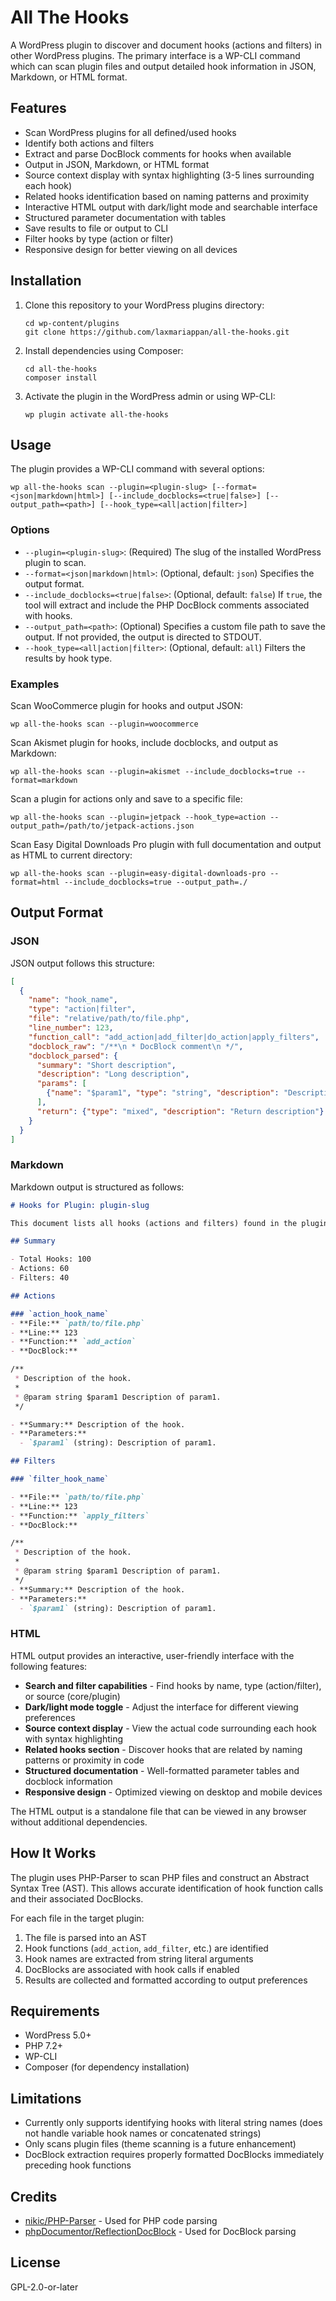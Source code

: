 # All The Hooks

A WordPress plugin to discover and document hooks (actions and filters) in other WordPress plugins. The primary interface is a WP-CLI command which can scan plugin files and output detailed hook information in JSON, Markdown, or HTML format.

## Features

- Scan WordPress plugins for all defined/used hooks
- Identify both actions and filters
- Extract and parse DocBlock comments for hooks when available
- Output in JSON, Markdown, or HTML format
- Source context display with syntax highlighting (3-5 lines surrounding each hook)
- Related hooks identification based on naming patterns and proximity
- Interactive HTML output with dark/light mode and searchable interface
- Structured parameter documentation with tables
- Save results to file or output to CLI
- Filter hooks by type (action or filter)
- Responsive design for better viewing on all devices

## Installation

1. Clone this repository to your WordPress plugins directory:
   ```
   cd wp-content/plugins
   git clone https://github.com/laxmariappan/all-the-hooks.git
   ```

2. Install dependencies using Composer:
   ```
   cd all-the-hooks
   composer install
   ```

3. Activate the plugin in the WordPress admin or using WP-CLI:
   ```
   wp plugin activate all-the-hooks
   ```

## Usage

The plugin provides a WP-CLI command with several options:

```
wp all-the-hooks scan --plugin=<plugin-slug> [--format=<json|markdown|html>] [--include_docblocks=<true|false>] [--output_path=<path>] [--hook_type=<all|action|filter>]
```

### Options

- `--plugin=<plugin-slug>`: (Required) The slug of the installed WordPress plugin to scan.
- `--format=<json|markdown|html>`: (Optional, default: `json`) Specifies the output format.
- `--include_docblocks=<true|false>`: (Optional, default: `false`) If `true`, the tool will extract and include the PHP DocBlock comments associated with hooks.
- `--output_path=<path>`: (Optional) Specifies a custom file path to save the output. If not provided, the output is directed to STDOUT.
- `--hook_type=<all|action|filter>`: (Optional, default: `all`) Filters the results by hook type.

### Examples

Scan WooCommerce plugin for hooks and output JSON:
```
wp all-the-hooks scan --plugin=woocommerce
```

Scan Akismet plugin for hooks, include docblocks, and output as Markdown:
```
wp all-the-hooks scan --plugin=akismet --include_docblocks=true --format=markdown
```

Scan a plugin for actions only and save to a specific file:
```
wp all-the-hooks scan --plugin=jetpack --hook_type=action --output_path=/path/to/jetpack-actions.json
```

Scan Easy Digital Downloads Pro plugin with full documentation and output as HTML to current directory:
```
wp all-the-hooks scan --plugin=easy-digital-downloads-pro --format=html --include_docblocks=true --output_path=./
```

## Output Format

### JSON

JSON output follows this structure:

```json
[
  {
    "name": "hook_name",
    "type": "action|filter",
    "file": "relative/path/to/file.php",
    "line_number": 123,
    "function_call": "add_action|add_filter|do_action|apply_filters",
    "docblock_raw": "/**\n * DocBlock comment\n */",
    "docblock_parsed": {
      "summary": "Short description",
      "description": "Long description",
      "params": [
        {"name": "$param1", "type": "string", "description": "Description of param1"}
      ],
      "return": {"type": "mixed", "description": "Return description"}
    }
  }
]
```

### Markdown

Markdown output is structured as follows:

```markdown
# Hooks for Plugin: plugin-slug

This document lists all hooks (actions and filters) found in the plugin-slug plugin.

## Summary

- Total Hooks: 100
- Actions: 60
- Filters: 40

## Actions

### `action_hook_name`
- **File:** `path/to/file.php`
- **Line:** 123
- **Function:** `add_action`
- **DocBlock:**

/**
 * Description of the hook.
 *
 * @param string $param1 Description of param1.
 */

- **Summary:** Description of the hook.
- **Parameters:**
  - `$param1` (string): Description of param1.

## Filters

### `filter_hook_name`

- **File:** `path/to/file.php`
- **Line:** 123
- **Function:** `apply_filters`
- **DocBlock:**

/**
 * Description of the hook.
 *
 * @param string $param1 Description of param1.
 */
- **Summary:** Description of the hook.
- **Parameters:**
  - `$param1` (string): Description of param1.
```

### HTML

HTML output provides an interactive, user-friendly interface with the following features:

- **Search and filter capabilities** - Find hooks by name, type (action/filter), or source (core/plugin)
- **Dark/light mode toggle** - Adjust the interface for different viewing preferences
- **Source context display** - View the actual code surrounding each hook with syntax highlighting
- **Related hooks section** - Discover hooks that are related by naming patterns or proximity in code
- **Structured documentation** - Well-formatted parameter tables and docblock information
- **Responsive design** - Optimized viewing on desktop and mobile devices

The HTML output is a standalone file that can be viewed in any browser without additional dependencies.

## How It Works

The plugin uses PHP-Parser to scan PHP files and construct an Abstract Syntax Tree (AST). This allows accurate identification of hook function calls and their associated DocBlocks.

For each file in the target plugin:
1. The file is parsed into an AST
2. Hook functions (`add_action`, `add_filter`, etc.) are identified
3. Hook names are extracted from string literal arguments
4. DocBlocks are associated with hook calls if enabled
5. Results are collected and formatted according to output preferences

## Requirements

- WordPress 5.0+
- PHP 7.2+
- WP-CLI
- Composer (for dependency installation)

## Limitations

- Currently only supports identifying hooks with literal string names (does not handle variable hook names or concatenated strings)
- Only scans plugin files (theme scanning is a future enhancement)
- DocBlock extraction requires properly formatted DocBlocks immediately preceding hook functions

## Credits

- [nikic/PHP-Parser](https://github.com/nikic/PHP-Parser) - Used for PHP code parsing
- [phpDocumentor/ReflectionDocBlock](https://github.com/phpDocumentor/ReflectionDocBlock) - Used for DocBlock parsing

## License

GPL-2.0-or-later
